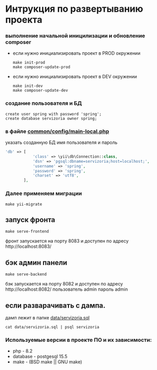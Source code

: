 # Интрукция по развертыванию проекта

### выполнение начальной иницилизации и обновление composer

* если нужно инициализировать проект в PROD окружении
   ~~~shell
   make init-prod
   make composer-update-prod
   ~~~
* если нужно инициализировать проект в DEV окружении
   ~~~shell
   make init-dev
   make composer-update-dev
   ~~~

### создание пользователя и БД

~~~postgresql
create user spring with password 'spring';
create database servizoria owner spring;
~~~

### в файле [common/config/main-local.php](common/config/main-local.php)

указать созданную БД имя пользователя и пароль

~~~php
'db' => [
            'class' => \yii\db\Connection::class,
            'dsn' => 'pgsql:dbname=servizoria;host=localhost;',
            'username' => 'spring',
            'password' => 'spring',
            'charset' => 'utf8',
        ],
~~~

### Далее применяем миграции

~~~shell
make yii-migrate
~~~

## запуск фронта

~~~shell
make serve-frontend
~~~

фронт запускается на порту 8083 и доступен по адресу http://localhost:8083/

## бэк админ панели

~~~shell
make serve-backend
~~~

бэк запускается на порту 8082 и доступен по адресу http://localhost:8082/
пользователь admin
пароль admin

## если разварачивать с дампа.

дамп лежит в папке [data/servizoria.sql](data/servizoria.sql)

~~~shell
cat data/servizoria.sql | psql servizoria
~~~

### Используемые версии в проекте ПО и их зависимости:

* php - 8.2
* database - postgesql 15.5
* make - (BSD make || GNU make)
